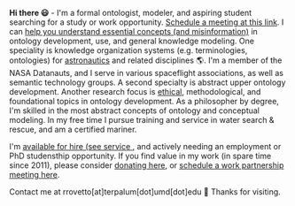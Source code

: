 **Hi there :smiley:** - I'm a formal ontologist, modeler, and aspiring student searching for a study or work opportunity. [Schedule a meeting at this link](https://my.setmore.com/bookingpage/f18db686-98bb-41dd-9097-35218b2a1091). I can [help you understand essential concepts (and misinformation)](https://www.slideshare.net/RobertRovetto/ontology-courses-education) in ontology development, use, and general knowledge modeling.  One speciality is knowledge organization systems (e.g. terminologies, ontologies) for [astronautics](https://ontospace.wordpress.com) and related disciplines :earth_americas:. I'm a member of the NASA Datanauts, and I serve in various spaceflight associations, as well as semantic technology groups. A second specialty is abstract upper ontology development. Another research focus is [ethical](https://github.com/rrovetto/Ethical-Ontology-Development), methodological, and foundational topics in ontology development. As a philosopher by degree, I'm skilled in the most abstract concepts of ontology and conceptual modeling.  In my free time I pursue training and service in water search & rescue, and am a certified mariner. 

I'm [available for hire (see service ](https://www.slideshare.net/RobertRovetto/ontology-services-238070099), and actively needing an employment or PhD studensthip opportunity.
If you find value in my work (in spare time since 2011), please consider [donating here](https://gogetfunding.com/knowledge-organization-services-ontology-terminology-metadata-concept-analysis/), or [schedule a work partnership meeting here](http://my.setmore.com/bookingpage/f18db686-98bb-41dd-9097-35218b2a1091/services/sb83f723d7838e4484783cc5a1c675f0e6eedf99d).

Contact me at rrovetto[at]terpalum[dot]umd[dot]edu 💬  Thanks for visiting.

<!--
**rrovetto/rrovetto** is a ✨ _special_ ✨ repository because its `README.md` (this file) appears on your GitHub profile.

Here are some ideas to get you started:

- 🔭 I’m currently working on ...
- 🌱 I’m currently learning ...
- 👯 I’m looking to collaborate on ...
- 🤔 I’m looking for help with ...
- 💬 Ask me about ...
- 📫 How to reach me: ...
- 😄 Pronouns: ...
- ⚡ Fun fact: ...
- 👋
-->
